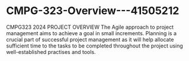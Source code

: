 # CMPG-323-Overview---41505212
CMPG323 2024 PROJECT OVERVIEW
The Agile approach to project management aims to achieve a goal in small increments. Planning is a crucial part of successful project management as it will help allocate sufficient time to the tasks to be completed throughout the project using well-established practises and tools. 

